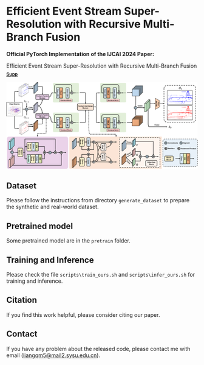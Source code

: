 # Efficient Event Stream Super-Resolution with Recursive Multi-Branch Fusion

**Official PyTorch Implementation of the IJCAI 2024 Paper:**

Efficient Event Stream Super-Resolution with Recursive Multi-Branch Fusion **</sub><br><sub>[Supp](doc/supp.pdf)</sub><br>**

<p align="left">
    <img src="doc/RMFNet.png"/>
  <br>
</p>

## Dataset

Please follow the instructions from directory `generate_dataset` to prepare the synthetic and real-world dataset.

## Pretrained model

Some pretrained model are in the `pretrain` folder.

## Training and Inference

Please check the file `scripts\train_ours.sh` and `scripts\infer_ours.sh` for training and inference. 

## Citation

If you find this work helpful, please consider citing our paper.


## Contact

If you have any problem about the released code, please contact me with email (liangqm5@mail2.sysu.edu.cn).
